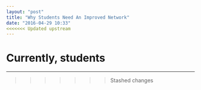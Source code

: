 ```yaml
---
layout: "post"
title: "Why Students Need An Improved Network"
date: "2016-04-29 10:33"
<<<<<<< Updated upstream
---
```


Currently, students 
=======
---
>>>>>>> Stashed changes
